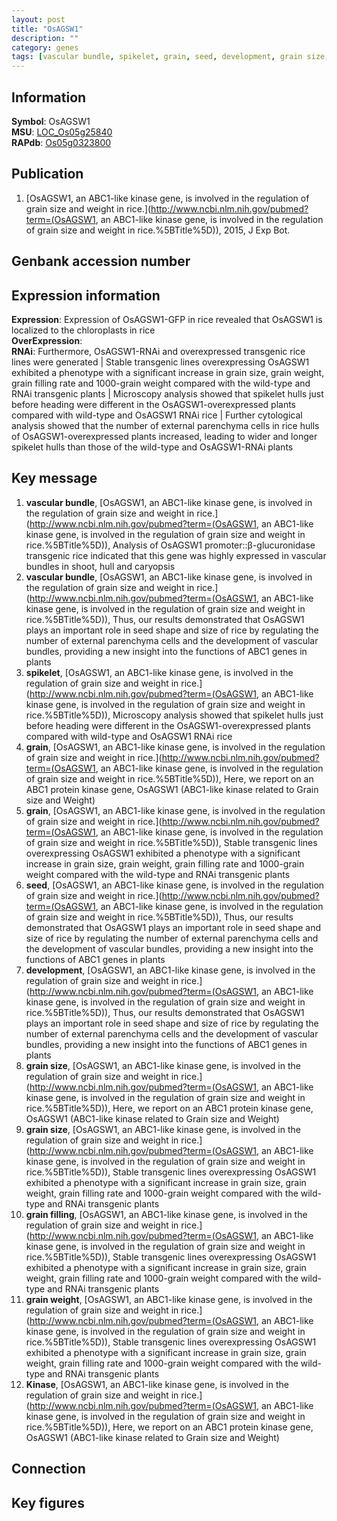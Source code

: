 ```yaml
---
layout: post
title: "OsAGSW1"
description: ""
category: genes
tags: [vascular bundle, spikelet, grain, seed, development, grain size, grain filling, grain weight, Kinase, Gene]
---
```


## Information
__Symbol__: OsAGSW1  
__MSU__: [LOC_Os05g25840](http://rice.plantbiology.msu.edu/cgi-bin/ORF_infopage.cgi?orf=LOC_Os05g25840)  
__RAPdb__: [Os05g0323800](http://rapdb.dna.affrc.go.jp/viewer/gbrowse_details/irgsp1?name=Os05g0323800)  

## Publication
1. [OsAGSW1, an ABC1-like kinase gene, is involved in the regulation of grain size and weight in rice.](http://www.ncbi.nlm.nih.gov/pubmed?term=(OsAGSW1, an ABC1-like kinase gene, is involved in the regulation of grain size and weight in rice.%5BTitle%5D)), 2015, J Exp Bot.

## Genbank accession number

## Expression information
__Expression__: Expression of OsAGSW1-GFP in rice revealed that OsAGSW1 is localized to the chloroplasts in rice  
__OverExpression__:  
__RNAi__: Furthermore, OsAGSW1-RNAi and overexpressed transgenic rice lines were generated |  Stable transgenic lines overexpressing OsAGSW1 exhibited a phenotype with a significant increase in grain size, grain weight, grain filling rate and 1000-grain weight compared with the wild-type and RNAi transgenic plants |  Microscopy analysis showed that spikelet hulls just before heading were different in the OsAGSW1-overexpressed plants compared with wild-type and OsAGSW1 RNAi rice |  Further cytological analysis showed that the number of external parenchyma cells in rice hulls of OsAGSW1-overexpressed plants increased, leading to wider and longer spikelet hulls than those of the wild-type and OsAGSW1-RNAi plants  

## Key message
1. __vascular bundle__, [OsAGSW1, an ABC1-like kinase gene, is involved in the regulation of grain size and weight in rice.](http://www.ncbi.nlm.nih.gov/pubmed?term=(OsAGSW1, an ABC1-like kinase gene, is involved in the regulation of grain size and weight in rice.%5BTitle%5D)),  Analysis of OsAGSW1 promoter::β-glucuronidase transgenic rice indicated that this gene was highly expressed in vascular bundles in shoot, hull and caryopsis
2. __vascular bundle__, [OsAGSW1, an ABC1-like kinase gene, is involved in the regulation of grain size and weight in rice.](http://www.ncbi.nlm.nih.gov/pubmed?term=(OsAGSW1, an ABC1-like kinase gene, is involved in the regulation of grain size and weight in rice.%5BTitle%5D)),  Thus, our results demonstrated that OsAGSW1 plays an important role in seed shape and size of rice by regulating the number of external parenchyma cells and the development of vascular bundles, providing a new insight into the functions of ABC1 genes in plants
3. __spikelet__, [OsAGSW1, an ABC1-like kinase gene, is involved in the regulation of grain size and weight in rice.](http://www.ncbi.nlm.nih.gov/pubmed?term=(OsAGSW1, an ABC1-like kinase gene, is involved in the regulation of grain size and weight in rice.%5BTitle%5D)),  Microscopy analysis showed that spikelet hulls just before heading were different in the OsAGSW1-overexpressed plants compared with wild-type and OsAGSW1 RNAi rice
4. __grain__, [OsAGSW1, an ABC1-like kinase gene, is involved in the regulation of grain size and weight in rice.](http://www.ncbi.nlm.nih.gov/pubmed?term=(OsAGSW1, an ABC1-like kinase gene, is involved in the regulation of grain size and weight in rice.%5BTitle%5D)),  Here, we report on an ABC1 protein kinase gene, OsAGSW1 (ABC1-like kinase related to Grain size and Weight)
5. __grain__, [OsAGSW1, an ABC1-like kinase gene, is involved in the regulation of grain size and weight in rice.](http://www.ncbi.nlm.nih.gov/pubmed?term=(OsAGSW1, an ABC1-like kinase gene, is involved in the regulation of grain size and weight in rice.%5BTitle%5D)),  Stable transgenic lines overexpressing OsAGSW1 exhibited a phenotype with a significant increase in grain size, grain weight, grain filling rate and 1000-grain weight compared with the wild-type and RNAi transgenic plants
6. __seed__, [OsAGSW1, an ABC1-like kinase gene, is involved in the regulation of grain size and weight in rice.](http://www.ncbi.nlm.nih.gov/pubmed?term=(OsAGSW1, an ABC1-like kinase gene, is involved in the regulation of grain size and weight in rice.%5BTitle%5D)),  Thus, our results demonstrated that OsAGSW1 plays an important role in seed shape and size of rice by regulating the number of external parenchyma cells and the development of vascular bundles, providing a new insight into the functions of ABC1 genes in plants
7. __development__, [OsAGSW1, an ABC1-like kinase gene, is involved in the regulation of grain size and weight in rice.](http://www.ncbi.nlm.nih.gov/pubmed?term=(OsAGSW1, an ABC1-like kinase gene, is involved in the regulation of grain size and weight in rice.%5BTitle%5D)),  Thus, our results demonstrated that OsAGSW1 plays an important role in seed shape and size of rice by regulating the number of external parenchyma cells and the development of vascular bundles, providing a new insight into the functions of ABC1 genes in plants
8. __grain size__, [OsAGSW1, an ABC1-like kinase gene, is involved in the regulation of grain size and weight in rice.](http://www.ncbi.nlm.nih.gov/pubmed?term=(OsAGSW1, an ABC1-like kinase gene, is involved in the regulation of grain size and weight in rice.%5BTitle%5D)),  Here, we report on an ABC1 protein kinase gene, OsAGSW1 (ABC1-like kinase related to Grain size and Weight)
9. __grain size__, [OsAGSW1, an ABC1-like kinase gene, is involved in the regulation of grain size and weight in rice.](http://www.ncbi.nlm.nih.gov/pubmed?term=(OsAGSW1, an ABC1-like kinase gene, is involved in the regulation of grain size and weight in rice.%5BTitle%5D)),  Stable transgenic lines overexpressing OsAGSW1 exhibited a phenotype with a significant increase in grain size, grain weight, grain filling rate and 1000-grain weight compared with the wild-type and RNAi transgenic plants
10. __grain filling__, [OsAGSW1, an ABC1-like kinase gene, is involved in the regulation of grain size and weight in rice.](http://www.ncbi.nlm.nih.gov/pubmed?term=(OsAGSW1, an ABC1-like kinase gene, is involved in the regulation of grain size and weight in rice.%5BTitle%5D)),  Stable transgenic lines overexpressing OsAGSW1 exhibited a phenotype with a significant increase in grain size, grain weight, grain filling rate and 1000-grain weight compared with the wild-type and RNAi transgenic plants
11. __grain weight__, [OsAGSW1, an ABC1-like kinase gene, is involved in the regulation of grain size and weight in rice.](http://www.ncbi.nlm.nih.gov/pubmed?term=(OsAGSW1, an ABC1-like kinase gene, is involved in the regulation of grain size and weight in rice.%5BTitle%5D)),  Stable transgenic lines overexpressing OsAGSW1 exhibited a phenotype with a significant increase in grain size, grain weight, grain filling rate and 1000-grain weight compared with the wild-type and RNAi transgenic plants
12. __Kinase__, [OsAGSW1, an ABC1-like kinase gene, is involved in the regulation of grain size and weight in rice.](http://www.ncbi.nlm.nih.gov/pubmed?term=(OsAGSW1, an ABC1-like kinase gene, is involved in the regulation of grain size and weight in rice.%5BTitle%5D)),  Here, we report on an ABC1 protein kinase gene, OsAGSW1 (ABC1-like kinase related to Grain size and Weight)

## Connection

## Key figures


